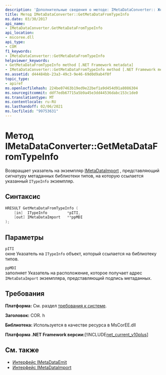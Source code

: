 ```yaml
---
description: 'Дополнительные сведения о методе: IMetaDataConverter:: Жетметадатафромтипеинфо'
title: Метод IMetaDataConverter::GetMetaDataFromTypeInfo
ms.date: 03/30/2017
api_name:
- IMetaDataConverter.GetMetaDataFromTypeInfo
api_location:
- mscoree.dll
api_type:
- COM
f1_keywords:
- IMetaDataConverter::GetMetaDataFromTypeInfo
helpviewer_keywords:
- GetMetaDataFromTypeInfo method [.NET Framework metadata]
- IMetaDataConverter::GetMetaDataFromTypeInfo method [.NET Framework metadata]
ms.assetid: d44484bb-23a3-49c3-9e46-69d0d9ab4f0f
topic_type:
- apiref
ms.openlocfilehash: 224be07463b19ed9e22bef1a9d454d91a8086304
ms.sourcegitcommit: ddf7edb67715a5b9a45e3dd44536dabc153c1de0
ms.translationtype: MT
ms.contentlocale: ru-RU
ms.lasthandoff: 02/06/2021
ms.locfileid: "99753631"
---
```

# <a name="imetadataconvertergetmetadatafromtypeinfo-method"></a>Метод IMetaDataConverter::GetMetaDataFromTypeInfo

Возвращает указатель на экземпляр [IMetaDataImport](imetadataimport-interface.md) , представляющий сигнатуру метаданных библиотеки типов, на которую ссылается указанный `ITypeInfo` экземпляр.  
  
## <a name="syntax"></a>Синтаксис  
  
```cpp  
HRESULT GetMetaDataFromTypeInfo (  
    [in]  ITypeInfo         *pITI,  
    [out] IMetaDataImport   **ppMDI  
);  
```  
  
## <a name="parameters"></a>Параметры  

 `pITI`  
 окне Указатель на `ITypeInfo` объект, который ссылается на библиотеку типов.  
  
 `ppMDI`  
 заполняет Указатель на расположение, которое получает адрес `IMetaDataImport` экземпляра, представляющий подпись метаданных.  
  
## <a name="requirements"></a>Требования  

 **Платформа:** См. раздел [требования к системе](../../get-started/system-requirements.md).  
  
 **Заголовок:** COR. h  
  
 **Библиотека:** Используется в качестве ресурса в MsCorEE.dll  
  
 **Платформа .NET Framework версии:**[!INCLUDE[net_current_v10plus](../../../../includes/net-current-v10plus-md.md)]  
  
## <a name="see-also"></a>См. также

- [Интерфейс IMetaDataEmit](imetadataemit-interface.md)
- [Интерфейс IMetaDataImport](imetadataimport-interface.md)

